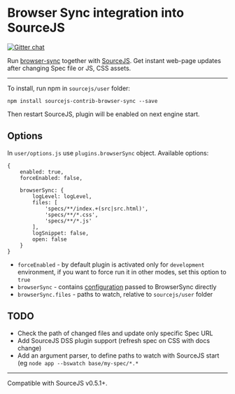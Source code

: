 Browser Sync integration into SourceJS
===============

[![Gitter chat](https://badges.gitter.im/gitterHQ/gitter.png)](https://gitter.im/sourcejs/Source)

Run [browser-sync](http://www.browsersync.io) together with [SourceJS](http://sourcejs.com). Get instant web-page updates after changing Spec file or JS, CSS assets.

___

To install, run npm in `sourcejs/user` folder:

```
npm install sourcejs-contrib-browser-sync --save
```

Then restart SourceJS, plugin will be enabled on next engine start.

## Options

In `user/options.js` use `plugins.browserSync` object. Available options:

```
{
    enabled: true,
    forceEnabled: false,

    browserSync: {
        logLevel: logLevel,
        files: [
            'specs/**/index.+(src|src.html)',
            'specs/**/*.css',
            'specs/**/*.js'
        ],
        logSnippet: false,
        open: false
    }
}
```

* `forceEnabled` - by default plugin is activated only for `development` environment, if you want to force run it in other modes, set this option to `true`
* `browserSync` - contains [configuration](http://www.browsersync.io/docs/options) passed to BrowserSync directly
* `browserSync.files` - paths to watch, relative to `sourcejs/user` folder

## TODO

* Check the path of changed files and update only specific Spec URL
* Add SourceJS DSS plugin support (refresh spec on CSS with docs change)
* Add an argument parser, to define paths to watch with SourceJS start (eg `node app --bswatch base/my-spec/*.*`

___

Compatible with SourceJS v0.5.1+.

